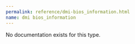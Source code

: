 ```yaml
---
permalink: reference/dmi-bios_information.html
name: dmi bios_information
---
```


No documentation exists for this type.